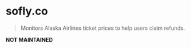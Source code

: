 # sofly.co


> Monitors Alaska Airlines ticket prices to help users claim refunds.


**NOT MAINTAINED**
